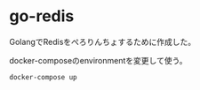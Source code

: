 # go-redis

GolangでRedisをぺろりんちょするために作成した。

docker-composeのenvironmentを変更して使う。

```
docker-compose up
```